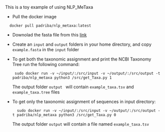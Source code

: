 This is a toy example of using NLP_MeTaxa

- Pull the docker image
```
  docker pull padriba/nlp_metaxa:latest
```
- Downolad the fasta file from this  [link](https://dl.dropbox.com/s/yfkrlns8qw9n788/example.fasta?dl=1)
- Create an ```input``` and ```output``` folders in your home directory, and copy ```example.fasta``` in the ```input``` folder

- To get both the taxonomic assignment and print the  NCBI Taxonomy Tree run the following command: 
  ```
   sudo docker run -v ~/input/:/src/input -v ~/output/:/src/output -t    padriba/nlp_metaxa python3 /src/get_Taxa.py 1
  ```
  The output folder ```output ``` will contain ```example_taxa.tsv``` and ```example_taxa.tree``` files

- To get only the taxonomic assignment of sequences in input directory:
  ```
    sudo docker run -v ~/input/:/src/input -v ~/output/:/src/output -t padriba/nlp_metaxa python3 /src/get_Taxa.py 0
  ```
  The output folder ```output``` will contain a file named ```example_taxa.tsv```
